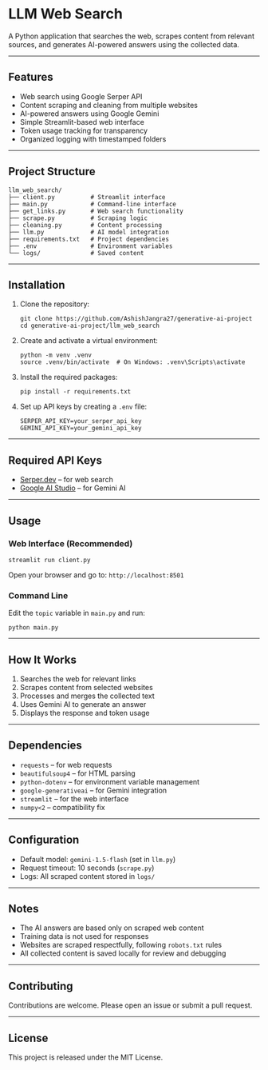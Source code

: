# LLM Web Search

A Python application that searches the web, scrapes content from relevant sources, and generates AI-powered answers using the collected data.

---

## Features

- Web search using Google Serper API  
- Content scraping and cleaning from multiple websites  
- AI-powered answers using Google Gemini  
- Simple Streamlit-based web interface  
- Token usage tracking for transparency  
- Organized logging with timestamped folders  

---

## Project Structure

```
llm_web_search/
├── client.py          # Streamlit interface
├── main.py            # Command-line interface
├── get_links.py       # Web search functionality
├── scrape.py          # Scraping logic
├── cleaning.py        # Content processing
├── llm.py             # AI model integration
├── requirements.txt   # Project dependencies
├── .env               # Environment variables
└── logs/              # Saved content
```

---

## Installation

1. Clone the repository:
   ```
   git clone https://github.com/AshishJangra27/generative-ai-project
   cd generative-ai-project/llm_web_search
   ```

2. Create and activate a virtual environment:
   ```
   python -m venv .venv
   source .venv/bin/activate  # On Windows: .venv\Scripts\activate
   ```

3. Install the required packages:
   ```
   pip install -r requirements.txt
   ```

4. Set up API keys by creating a `.env` file:
   ```
   SERPER_API_KEY=your_serper_api_key
   GEMINI_API_KEY=your_gemini_api_key
   ```

---

## Required API Keys

- [Serper.dev](https://serper.dev) – for web search  
- [Google AI Studio](https://makersuite.google.com/app/apikey) – for Gemini AI  

---

## Usage

### Web Interface (Recommended)
```
streamlit run client.py
```
Open your browser and go to: `http://localhost:8501`

### Command Line
Edit the `topic` variable in `main.py` and run:
```
python main.py
```

---

## How It Works

1. Searches the web for relevant links  
2. Scrapes content from selected websites  
3. Processes and merges the collected text  
4. Uses Gemini AI to generate an answer  
5. Displays the response and token usage  

---

## Dependencies

- `requests` – for web requests  
- `beautifulsoup4` – for HTML parsing  
- `python-dotenv` – for environment variable management  
- `google-generativeai` – for Gemini integration  
- `streamlit` – for the web interface  
- `numpy<2` – compatibility fix  

---

## Configuration

- Default model: `gemini-1.5-flash` (set in `llm.py`)  
- Request timeout: 10 seconds (`scrape.py`)  
- Logs: All scraped content stored in `logs/`  

---

## Notes

- The AI answers are based only on scraped web content  
- Training data is not used for responses  
- Websites are scraped respectfully, following `robots.txt` rules  
- All collected content is saved locally for review and debugging  

---

## Contributing

Contributions are welcome. Please open an issue or submit a pull request.

---

## License

This project is released under the MIT License.
